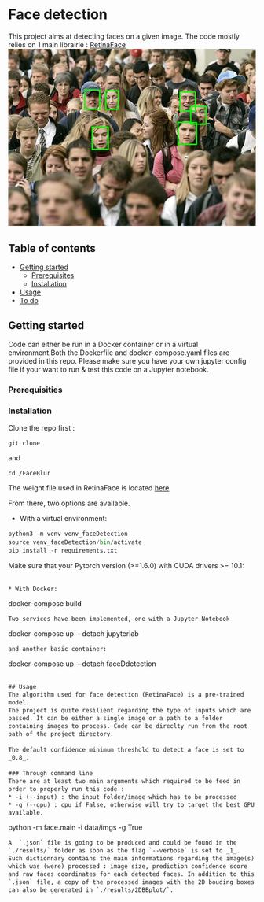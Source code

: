 # Face detection 

This project aims at detecting faces on a given image.
The code mostly relies on 1 main librairie : [RetinaFace](https://github.com/ternaus/retinaface) 
![My Image](results/2DBBplot/crowd.jpg)

## Table of contents
* [Getting started ](#getting-started)
    * [Prerequisites](#prerequisites)
    * [Installation](#installation)
* [Usage](#usage)
* [To do](#to-do)


## Getting started
Code can either be run in a Docker container or in a virtual environment.Both the Dockerfile and docker-compose.yaml files are provided in this repo. 
Please make sure you have your own jupyter config file if your want to run & test this code on a Jupyter notebook. 
### Prerequisities
### Installation
Clone the repo first : 
```
git clone 
```
and 
```
cd /FaceBlur
```
The weight file used in RetinaFace is located [here](https://drive.google.com/drive/folders/1oZRSG0ZegbVkVwUd8wUIQx8W7yfZ_ki1) 

From there, two options are available. 
* With a virtual environment:
```python 
python3 -m venv venv_faceDetection
source venv_faceDetection/bin/activate
pip install -r requirements.txt


```
Make sure that your Pytorch version (>=1.6.0) with CUDA drivers >= 10.1: 
```

* With Docker:
```
docker-compose build
```
Two services have been implemented, one with a Jupyter Notebook 
```
docker-compose up --detach jupyterlab
```
and another basic container: 
```
docker-compose up --detach faceDdetection
```

## Usage 
The algorithm used for face detection (RetinaFace) is a pre-trained model. 
The project is quite resilient regarding the type of inputs which are passed. It can be either a single image or a path to a folder containing images to process. Code can be direclty run from the root path of the project directory. 

The default confidence minimum threshold to detect a face is set to _0.8_. 

### Through command line 
There are at least two main arguments which required to be feed in order to properly run this code : 
* -i (--input) : the input folder/image which has to be processed
* -g (--gpu) : cpu if False, otherwise will try to target the best GPU available.

```
python -m face.main -i data/imgs -g True 
```
A  `.json` file is going to be produced and could be found in the  `./results/` folder as soon as the flag `--verbose` is set to _1_. Such dictionnary contains the main informations regarding the image(s) which was (were) processed : image size, prediction confidence score and raw faces coordinates for each detected faces. In addition to this `.json` file, a copy of the processed images with the 2D bouding boxes can also be generated in `./results/2DBBplot/`.

